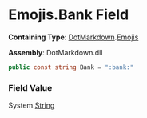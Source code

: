 # Emojis\.Bank Field

**Containing Type**: [DotMarkdown](../../README.md)\.[Emojis](../README.md)

**Assembly**: DotMarkdown\.dll

```csharp
public const string Bank = ":bank:"
```

### Field Value

System\.[String](https://docs.microsoft.com/en-us/dotnet/api/system.string)
